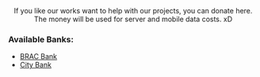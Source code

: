 <div align="center">
	If you like our works want to help with our projects, you can donate here. The money will be used for server and mobile data costs. xD
</div>

<div align="left">
	<h3>Available Banks:</h3>
</div>

- [BRAC Bank](./bank/brac_bank.md)
- [City Bank](./bank/city_bank.md)
